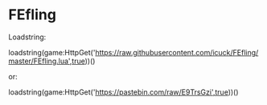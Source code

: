 # FEfling

Loadstring:

loadstring(game:HttpGet('https://raw.githubusercontent.com/icuck/FEfling/master/FEfling.lua',true))()

or:

loadstring(game:HttpGet('https://pastebin.com/raw/E9TrsGzi',true))()
